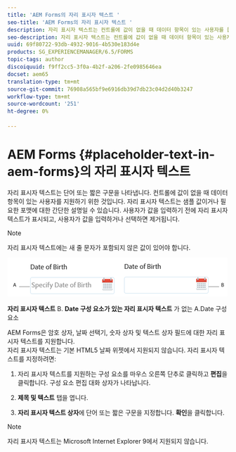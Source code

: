 ```yaml
---
title: 'AEM Forms의 자리 표시자 텍스트 '
seo-title: 'AEM Forms의 자리 표시자 텍스트 '
description: 자리 표시자 텍스트는 컨트롤에 값이 없을 때 데이터 항목이 있는 사용자를 돕기 위해 사용됩니다. 샘플 값 또는 예상 형식에 대한 간단한 설명일 수 있습니다.
seo-description: 자리 표시자 텍스트는 컨트롤에 값이 없을 때 데이터 항목이 있는 사용자를 돕기 위해 사용됩니다. 샘플 값 또는 예상 형식에 대한 간단한 설명일 수 있습니다.
uuid: 69f80722-93db-4932-9016-4b530e183d4e
products: SG_EXPERIENCEMANAGER/6.5/FORMS
topic-tags: author
discoiquuid: f9ff2cc5-3f0a-4b2f-a206-2fe0985646ea
docset: aem65
translation-type: tm+mt
source-git-commit: 76908a565bf9e6916db39d7db23c04d2d40b3247
workflow-type: tm+mt
source-wordcount: '251'
ht-degree: 0%

---
```



# AEM Forms {#placeholder-text-in-aem-forms}의 자리 표시자 텍스트

자리 표시자 텍스트는 단어 또는 짧은 구문을 나타냅니다. 컨트롤에 값이 없을 때 데이터 항목이 있는 사용자를 지원하기 위한 것입니다. 자리 표시자 텍스트는 샘플 값이거나 필요한 포맷에 대한 간단한 설명일 수 있습니다. 사용자가 값을 입력하기 전에 자리 표시자 텍스트가 표시되고, 사용자가 값을 입력하거나 선택하면 제거됩니다.

>[!NOTE]
>
>자리 표시자 텍스트에는 새 줄 문자가 포함되지 않은 값이 있어야 합니다.

![자리 표시자 텍스트가 있거나 없는 날짜 구성 요소](assets/dat-picker-place-holder-text.png)

**자리 표시자 텍스트** B. **Date 구성 요소가 있는 자리 표시자 텍스트** 가 없는 A.Date 구성 요소

AEM Forms은 암호 상자, 날짜 선택기, 숫자 상자 및 텍스트 상자 필드에 대한 자리 표시자 텍스트를 지원합니다.\
자리 표시자 텍스트는 기본 HTML5 날짜 위젯에서 지원되지 않습니다. 자리 표시자 텍스트를 지정하려면:

1. 자리 표시자 텍스트를 지원하는 구성 요소를 마우스 오른쪽 단추로 클릭하고 **편집**&#x200B;을 클릭합니다. 구성 요소 편집 대화 상자가 나타납니다.

1. **제목 및 텍스트** 탭을 엽니다.
1. **자리 표시자 텍스트 상자**&#x200B;에 단어 또는 짧은 구문을 지정합니다. **확인**&#x200B;을 클릭합니다.

>[!NOTE]
>
>자리 표시자 텍스트는 Microsoft Internet Explorer 9에서 지원되지 않습니다.

